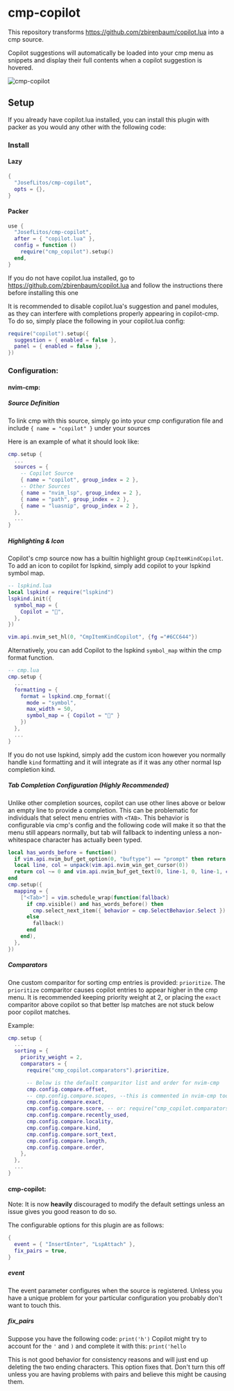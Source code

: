 # cmp-copilot

This repository transforms https://github.com/zbirenbaum/copilot.lua into a cmp source.

Copilot suggestions will automatically be loaded into your cmp menu as snippets and display their full contents when a copilot suggestion is hovered.

![cmp-copilot](https://user-images.githubusercontent.com/32016110/173933674-9ad85a5a-5ad7-41cd-9fcc-f5a698cc88ae.png)


## Setup

If you already have copilot.lua installed, you can install this plugin with packer as you would any other with the following code:

### Install

#### Lazy
```lua
{
  "JosefLitos/cmp-copilot",
  opts = {},
}

```

#### Packer
```lua
use {
  "JosefLitos/cmp-copilot",
  after = { "copilot.lua" },
  config = function ()
    require("cmp_copilot").setup()
  end,
}
```

If you do not have copilot.lua installed, go to https://github.com/zbirenbaum/copilot.lua and follow the instructions there before installing this one

It is recommended to disable copilot.lua's suggestion and panel modules, as they can interfere with completions properly appearing in copilot-cmp. To do so, simply place the following in your copilot.lua config:
```lua
require("copilot").setup({
  suggestion = { enabled = false },
  panel = { enabled = false },
})
```

### Configuration:

#### nvim-cmp:

##### Source Definition

To link cmp with this source, simply go into your cmp configuration file and include `{ name = "copilot" }` under your sources

Here is an example of what it should look like:

```lua
cmp.setup {
  ...
  sources = {
    -- Copilot Source
    { name = "copilot", group_index = 2 },
    -- Other Sources
    { name = "nvim_lsp", group_index = 2 },
    { name = "path", group_index = 2 },
    { name = "luasnip", group_index = 2 },
  },
  ...
}
```

##### Highlighting & Icon

Copilot's cmp source now has a builtin highlight group `CmpItemKindCopilot`. To add an icon to copilot for lspkind, simply add copilot to your lspkind symbol map.

```lua
-- lspkind.lua
local lspkind = require("lspkind")
lspkind.init({
  symbol_map = {
    Copilot = "",
  },
})

vim.api.nvim_set_hl(0, "CmpItemKindCopilot", {fg ="#6CC644"})
```

Alternatively, you can add Copilot to the lspkind `symbol_map` within the cmp format function.

```lua
-- cmp.lua
cmp.setup {
  ...
  formatting = {
    format = lspkind.cmp_format({
      mode = "symbol",
      max_width = 50,
      symbol_map = { Copilot = "" }
    })
  },
  ...
}
```

If you do not use lspkind, simply add the custom icon however you normally handle `kind` formatting and it will integrate as if it was any other normal lsp completion kind.

##### Tab Completion Configuration (Highly Recommended)
Unlike other completion sources, copilot can use other lines above or below an empty line to provide a completion. This can be problematic for individuals that select menu entries with `<TAB>`. This behavior is configurable via cmp's config and the following code will make it so that the menu still appears normally, but tab will fallback to indenting unless a non-whitespace character has actually been typed.

```lua
local has_words_before = function()
  if vim.api.nvim_buf_get_option(0, "buftype") == "prompt" then return false end
  local line, col = unpack(vim.api.nvim_win_get_cursor(0))
  return col ~= 0 and vim.api.nvim_buf_get_text(0, line-1, 0, line-1, col, {})[1]:match("^%s*$") == nil
end
cmp.setup({
  mapping = {
    ["<Tab>"] = vim.schedule_wrap(function(fallback)
      if cmp.visible() and has_words_before() then
        cmp.select_next_item({ behavior = cmp.SelectBehavior.Select })
      else
        fallback()
      end
    end),
  },
})
```

##### Comparators

One custom comparitor for sorting cmp entries is provided: `prioritize`. The `prioritize` comparitor causes copilot entries to appear higher in the cmp menu. It is recommended keeping priority weight at 2, or placing the `exact` comparitor above copilot so that better lsp matches are not stuck below poor copilot matches.

Example:

```lua
cmp.setup {
  ...
  sorting = {
    priority_weight = 2,
    comparators = {
      require("cmp_copilot.comparators").prioritize,

      -- Below is the default comparitor list and order for nvim-cmp
      cmp.config.compare.offset,
      -- cmp.config.compare.scopes, --this is commented in nvim-cmp too
      cmp.config.compare.exact,
      cmp.config.compare.score, -- or: require("cmp_copilot.comparators").score,
      cmp.config.compare.recently_used,
      cmp.config.compare.locality,
      cmp.config.compare.kind,
      cmp.config.compare.sort_text,
      cmp.config.compare.length,
      cmp.config.compare.order,
    },
  },
  ...
}
```

#### cmp-copilot:
Note: It is now **heavily** discouraged to modify the default settings unless an issue gives you good reason to do so.

The configurable options for this plugin are as follows:
```lua
{
  event = { "InsertEnter", "LspAttach" },
  fix_pairs = true,
}
```
##### event
The event parameter configures when the source is registered. Unless you have a unique problem for your particular configuration you probably don't want to touch this.

##### fix_pairs
Suppose you have the following code:
`print('h')`
Copilot might try to account for the `'` and `)` and complete it with this:
`print('hello`

This is not good behavior for consistency reasons and will just end up deleting the two ending characters. This option fixes that. Don't turn this off unless you are having problems with pairs and believe this might be causing them.
